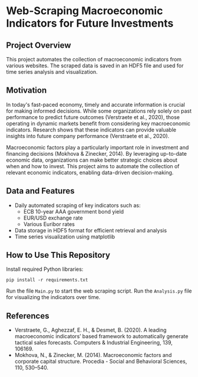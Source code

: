 # Web-Scraping Macroeconomic Indicators for Future Investments
## Project Overview
This project automates the collection of macroeconomic indicators from various websites. The scraped data is saved in an HDF5 file and used for time series analysis and visualization.
## Motivation
In today's fast-paced economy, timely and accurate information is crucial for making informed decisions. While some organizations rely solely on past performance to predict future outcomes (Verstraete et al., 2020), those operating in dynamic markets benefit from considering key macroeconomic indicators. Research shows that these indicators can provide valuable insights into future company performance (Verstraete et al., 2020).

Macroeconomic factors play a particularly important role in investment and financing decisions (Mokhova & Zinecker, 2014). By leveraging up-to-date economic data, organizations can make better strategic choices about when and how to invest. This project aims to automate the collection of relevant economic indicators, enabling data-driven decision-making.

## Data and Features 
- Daily automated scraping of key indicators such as:
  - ECB 10-year AAA government bond yield
  - EUR/USD exchange rate
  - Various Euribor rates
- Data storage in HDF5 format for efficient retrieval and analysis 
- Time series visualization using matplotlib

## How to Use This Repository 
Install required Python libraries:

```pip install -r requirements.txt```

Run the file ```Main.py``` to start the web scraping script. Run the ```Analysis.py``` file for visualizing the indicators over time.

## References
- Verstraete, G., Aghezzaf, E. H., & Desmet, B. (2020). A leading macroeconomic indicators’ based framework to automatically generate tactical sales forecasts. Computers & Industrial Engineering, 139, 106169. 
- Mokhova, N., & Zinecker, M. (2014). Macroeconomic factors and corporate capital structure. Procedia - Social and Behavioral Sciences, 110, 530–540.